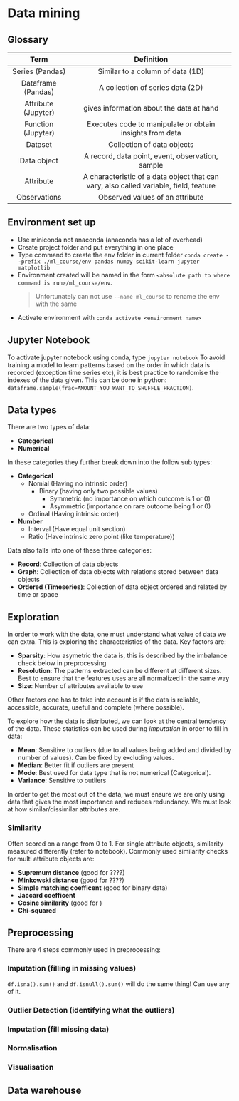 # Data mining

## Glossary
| Term|Definition|
|:----:|:-----------:|
| Series (Pandas) | Similar to a column of data (1D)|
| Dataframe (Pandas) | A collection of series data (2D)|
| Attribute (Jupyter) | gives information about the data at hand |
| Function (Jupyter) | Executes code to manipulate or obtain insights from data |
| Dataset | Collection of data objects |
| Data object | A record, data point, event, observation, sample |
| Attribute | A characteristic of a data object that can vary, also called variable, field, feature |
| Observations | Observed values of an attribute |


## Environment set up

- Use miniconda not anaconda (anaconda has a lot of overhead)
- Create project folder and put everything in one place
- Type command to create the env folder in current folder
  `conda create --prefix ./ml_course/env pandas numpy scikit-learn jupyter matplotlib`
- Environment created will be named in the form `<absolute path to where command is run>/ml_course/env`.
  > Unfortunately can not use `--name ml_course` to rename the env with the same
- Activate environment with `conda activate <environment name>`

## Jupyter Notebook
To activate jupyter notebook using conda, type `jupyter notebook`
To avoid training a model to learn patterns based on the order in which data is recorded (exception time series etc),
it is best practice to randomise the indexes of the data given. This can be done in python:
`dataframe.sample(frac=AMOUNT_YOU_WANT_TO_SHUFFLE_FRACTION)`. 

## Data types
There are two types of data:
- **Categorical**
- **Numerical**

In these categories they further break down into the follow sub types:
- **Categorical**
  - Nomial (Having no intrinsic order)
    - Binary (having only two possible values)
      - Symmetric (no importance on which outcome is 1 or 0)
      - Asymmetric (importance on rare outcome being 1 or 0)
  - Ordinal (Having intrinsic order)
- **Number**
  - Interval (Have equal unit section)
  - Ratio (Have intrinsic zero point (like temperature))

Data also falls into one of these three categories:
- **Record**: Collection of data objects
- **Graph**: Collection of data objects with relations stored between data objects
- **Ordered (Timeseries)**: Collection of data object ordered and related by time or space

## Exploration
In order to work with the data, one must understand what value of data we can extra. This is exploring the characteristics
of the data. Key factors are:
- **Sparsity**: How asymetric the data is, this is described by the imbalance check below in preprocessing
- **Resolution**: The patterns extracted can be different at different sizes. Best to ensure that the features uses are all normalized 
in the same way
- **Size**: Number of attributes available to use

Other factors one has to take into account is if the data is reliable, accessible, accurate, useful and complete (where possible).

To explore how the data is distributed, we can look at the central tendency of the data. These statistics can be used during *imputation* 
in order to fill in data:
- **Mean**: Sensitive to outliers (due to all values being added and divided by number of values). Can be fixed by excluding values.
- **Median**: Better fit if outliers are present
- **Mode**: Best used for data type that is not numerical (Categorical).
- **Variance**: Sensitive to outliers

In order to get the most out of the data, we must ensure we are only using data that gives the most importance and reduces
redundancy. We must look at how similar/dissimilar attributes are.

### Similarity
Often scored on a range from 0 to 1. For single attribute objects, similarity measured differently (refer to notebook).
Commonly used similarity checks for multi attribute objects are:
- **Supremum distance** (good for ????)
- **Minkowski distance** (good for ????)
- **Simple matching coefficent** (good for binary data)
- **Jaccard coefficent** 
- **Cosine similarity** (good for )
- **Chi-squared**

## Preprocessing
There are 4 steps commonly used in preprocessing:

### Imputation (filling in missing values)

`df.isna().sum()` and `df.isnull().sum()` will do the same thing! Can use any of it.

### Outlier Detection (identifying what the outliers)

### Imputation (fill missing data)


### Normalisation



### Visualisation

## Data warehouse



